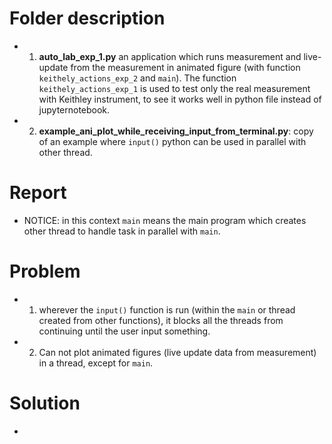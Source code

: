 # Folder description

- 1. **auto_lab_exp_1.py** an application which runs measurement and live-update from the measurement in animated figure (with function `keithely_actions_exp_2` and `main`). The function `keithely_actions_exp_1` is used to test only the real measurement with Keithley instrument, to see it works well in python file instead of jupyternotebook. 

- 2. **example_ani_plot_while_receiving_input_from_terminal.py**: copy of an example where `input()` python can be used in parallel with other thread.

# Report

- NOTICE: in this context `main` means the main program which creates other thread to handle task in parallel with `main`.
  
# Problem

- 1. wherever the `input()` function is run (within the `main` or thread created from other functions), it blocks all the threads from continuing until the user input something. 

- 2. Can not plot animated figures (live update data from measurement) in a thread, except for `main`.

# Solution

-